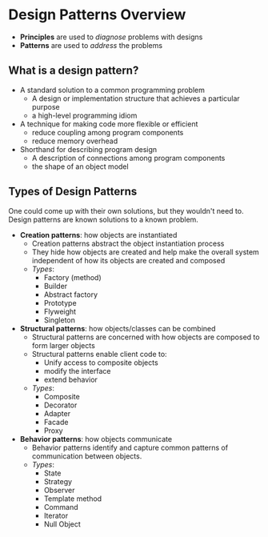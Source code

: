 # Design Patterns Overview

- **Principles** are used to *diagnose* problems with designs
- **Patterns** are used to *address* the problems

## What is a design pattern?

- A standard solution to a common programming problem
  - A design or implementation structure that achieves a particular purpose
  - a high-level programming idiom
- A technique for making code more flexible or efficient
  - reduce coupling among program components
  - reduce memory overhead
- Shorthand for describing program design
  - A description of connections among program components
  - the shape of an object model

## Types of Design Patterns

One could come up with their own solutions, but they wouldn't need to. Design patterns are known solutions to a known problem.

- **Creation patterns**: how objects are instantiated
  - Creation patterns abstract the object instantiation process
  - They hide how objects are created and help make the overall system independent of how its objects are created and composed
  - *Types*:
    - Factory (method)
    - Builder
    - Abstract factory
    - Prototype
    - Flyweight
    - Singleton
- **Structural patterns**: how objects/classes can be combined
  - Structural patterns are concerned with how objects are composed to form larger objects
  - Structural patterns enable client code to:
    - Unify access to composite objects
    - modify the interface
    - extend behavior
  - *Types*:
    - Composite
    - Decorator
    - Adapter
    - Facade
    - Proxy
- **Behavior patterns**: how objects communicate
  - Behavior patterns identify and capture common patterns of communication between objects.
  - *Types*:
    - State
    - Strategy
    - Observer
    - Template method
    - Command
    - Iterator
    - Null Object
